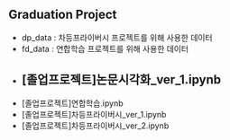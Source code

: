 ## Graduation Project

- dp_data : 차등프라이버시 프로젝트를 위해 사용한 데이터
- fd_data : 연합학습 프로젝트를 위해 사용한 데이터
- [졸업프로젝트]논문시각화_ver_1.ipynb
  - 
- [졸업프로젝트]연합학습.ipynb
- [졸업프로젝트]차등프라이버시_ver_1.ipynb
- [졸업프로젝트]차등프라이버시_ver_2.ipynb
